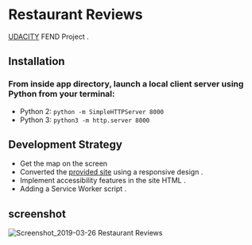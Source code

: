 # Restaurant Reviews
[UDACITY](https://www.udacity.com) FEND Project .

## Installation
### From inside app directory, launch a local client server using Python from your terminal:
* Python 2: `python -m SimpleHTTPServer 8000`
* Python 3: `python3 -m http.server 8000`

## Development Strategy

* Get the map on the screen
* Converted the [provided site](https://github.com/udacity/mws-restaurant-stage-1) using a responsive design .
* Implement accessibility features in the site HTML .
* Adding a Service Worker script .

## screenshot

![Screenshot_2019-03-26 Restaurant Reviews](https://user-images.githubusercontent.com/26147983/54963044-ec8ae300-4f6f-11e9-9ed1-f7352b083d2c.jpg)

